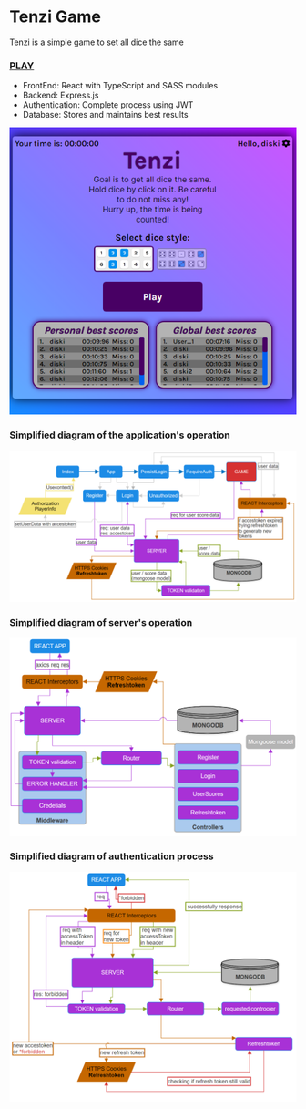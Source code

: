 # Tenzi Game

Tenzi is a simple game to set all dice the same

### [PLAY](https://rhalupczok.github.io/Tenzies/)

-   FrontEnd: React with TypeScript and SASS modules
-   Backend: Express.js
-   Authentication: Complete process using JWT
-   Database: Stores and maintains best results

![Screenshot](https://github.com/rhalupczok/Portfolio/blob/master/src/images/myWork/my-work-tenzi.png)

### Simplified diagram of the application's operation

![Screenshot](https://github.com/rhalupczok/Portfolio/blob/master/src/images/tenziDescription/mainDiagram.png)

### Simplified diagram of server's operation

![Screenshot](https://github.com/rhalupczok/Portfolio/blob/master/src/images/tenziDescription/serverDiagram.png)

### Simplified diagram of authentication process

![Screenshot](https://github.com/rhalupczok/Portfolio/blob/master/src/images/tenziDescription/refreshDiagram.png)
